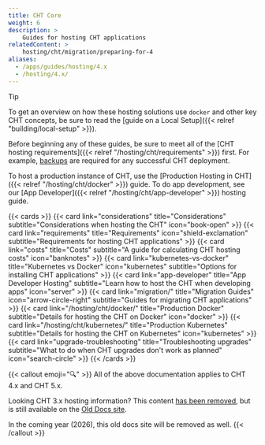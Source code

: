 ```yaml
---
title: CHT Core
weight: 6
description: >
    Guides for hosting CHT applications
relatedContent: >
    hosting/cht/migration/preparing-for-4
aliases:
  - /apps/guides/hosting/4.x
  - /hosting/4.x/
---
```


> [!TIP] 
> To get an overview on how these hosting solutions use `docker` and other key CHT concepts, be sure to read the [guide on a Local Setup]({{< relref "building/local-setup" >}}).

Before beginning any of these guides, be sure to meet all of the [CHT hosting requirements]({{< relref "/hosting/cht/requirements" >}}) first. For example, [backups](/hosting/cht/docker/backups) are required for any successful CHT deployment.

To host a production instance of CHT, use the [Production Hosting in CHT]({{< relref "/hosting/cht/docker" >}}) guide. To do app development, see our [App Developer]({{< relref "/hosting/cht/app-developer" >}}) hosting guide.

{{< cards >}}
  {{< card link="considerations" title="Considerations" subtitle="Considerations when hosting the CHT" icon="book-open" >}}
  {{< card link="requirements" title="Requirements" icon="shield-exclamation" subtitle="Requirements for hosting CHT applications" >}}
  {{< card link="costs" title="Costs" subtitle="A guide for calculating CHT hosting costs" icon="banknotes" >}}
  {{< card link="kubernetes-vs-docker" title="Kubernetes vs Docker" icon="kubernetes" subtitle="Options for installing CHT applications" >}}
  {{< card link="app-developer" title="App Developer Hosting" subtitle="Learn how to host the CHT when developing apps" icon="server" >}}
  {{< card link="migration/" title="Migration Guides" icon="arrow-circle-right" subtitle="Guides for migrating CHT applications" >}}
  {{< card link="/hosting/cht/docker/" title="Production Docker" subtitle="Details for hosting the CHT on Docker" icon="docker" >}}
  {{< card link="/hosting/cht/kubernetes/" title="Production Kubernetes" subtitle="Details for hosting the CHT on Kubernetes" icon="kubernetes" >}}
  {{< card link="upgrade-troubleshooting" title="Troubleshooting upgrades" subtitle="What to do when CHT upgrades don't work as planned" icon="search-circle" >}}
{{< /cards >}}

{{< callout emoji="🔍" >}}
All of the above documentation applies to CHT 4.x and CHT 5.x.

Looking CHT 3.x hosting information?  This content [has been removed](https://forum.communityhealthtoolkit.org/t/proposal-remove-cht-3-x-hosting-documentation/5133), but is still available on the [Old Docs site](https://old-docs.dev.medicmobile.org/hosting/3.x/).  

In the coming year (2026), this old docs site will be removed as well. 
{{< /callout >}}
